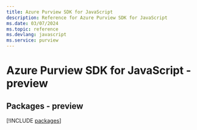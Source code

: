 ```yaml
---
title: Azure Purview SDK for JavaScript
description: Reference for Azure Purview SDK for JavaScript
ms.date: 03/07/2024
ms.topic: reference
ms.devlang: javascript
ms.service: purview
---
```

# Azure Purview SDK for JavaScript - preview
## Packages - preview
[!INCLUDE [packages](purview-index.md)]